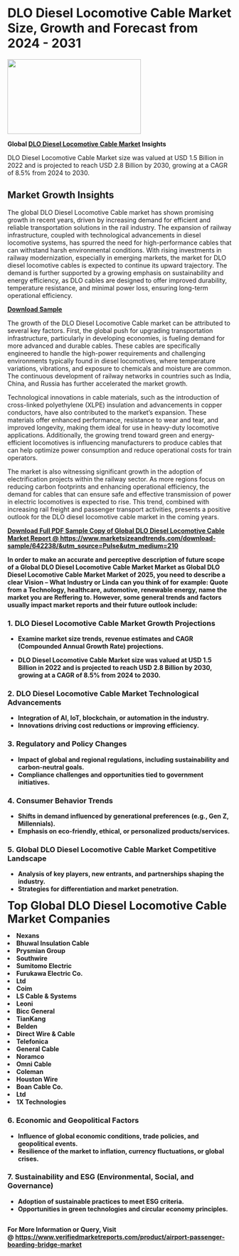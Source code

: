 <H1>DLO Diesel Locomotive Cable Market Size, Growth and Forecast from 2024 - 2031</H1><img class="aligncenter size-medium wp-image-584254" src="https://thirdeyenews.in/wp-content/uploads/2024/09/Global-Market-Research-300x168.jpeg" alt="" width="300" height="168" /><p><strong>Global&nbsp;<a href="https://www.marketsizeandtrends.com/download-sample/642238/&amp;utm_source=Pulse&amp;utm_medium=210">DLO Diesel Locomotive Cable Market</a> Insights</strong></p><p>DLO Diesel Locomotive Cable Market size was valued at USD 1.5 Billion in 2022 and is projected to reach USD 2.8 Billion by 2030, growing at a CAGR of 8.5% from 2024 to 2030.</p><p><h2>Market Growth Insights</h2> <p>The global DLO Diesel Locomotive Cable market has shown promising growth in recent years, driven by increasing demand for efficient and reliable transportation solutions in the rail industry. The expansion of railway infrastructure, coupled with technological advancements in diesel locomotive systems, has spurred the need for high-performance cables that can withstand harsh environmental conditions. With rising investments in railway modernization, especially in emerging markets, the market for DLO diesel locomotive cables is expected to continue its upward trajectory. The demand is further supported by a growing emphasis on sustainability and energy efficiency, as DLO cables are designed to offer improved durability, temperature resistance, and minimal power loss, ensuring long-term operational efficiency.</p> <p><strong><a href="#">Download Sample</a></strong></p> <p>The growth of the DLO Diesel Locomotive Cable market can be attributed to several key factors. First, the global push for upgrading transportation infrastructure, particularly in developing economies, is fueling demand for more advanced and durable cables. These cables are specifically engineered to handle the high-power requirements and challenging environments typically found in diesel locomotives, where temperature variations, vibrations, and exposure to chemicals and moisture are common. The continuous development of railway networks in countries such as India, China, and Russia has further accelerated the market growth.</p> <p>Technological innovations in cable materials, such as the introduction of cross-linked polyethylene (XLPE) insulation and advancements in copper conductors, have also contributed to the market’s expansion. These materials offer enhanced performance, resistance to wear and tear, and improved longevity, making them ideal for use in heavy-duty locomotive applications. Additionally, the growing trend toward green and energy-efficient locomotives is influencing manufacturers to produce cables that can help optimize power consumption and reduce operational costs for train operators.</p> <p>The market is also witnessing significant growth in the adoption of electrification projects within the railway sector. As more regions focus on reducing carbon footprints and enhancing operational efficiency, the demand for cables that can ensure safe and effective transmission of power in electric locomotives is expected to rise. This trend, combined with increasing rail freight and passenger transport activities, presents a positive outlook for the DLO diesel locomotive cable market in the coming years.</p> <p><strong><a href="#"></p><p><span class=""><strong>Download Full PDF Sample Copy of Global DLO Diesel Locomotive Cable Market Report</strong> @ <a href="https://www.marketsizeandtrends.com/download-sample/642238/&amp;utm_source=Pulse&amp;utm_medium=210" target="_blank">https://www.marketsizeandtrends.com/download-sample/642238/&amp;utm_source=Pulse&amp;utm_medium=210</a></span></p><p>In order to make an accurate and perceptive description of future scope of a Global&nbsp;DLO Diesel Locomotive Cable Market Market as Global&nbsp;DLO Diesel Locomotive Cable Market Market of 2025, you need to describe a clear Vision &ndash; What Industry or Linda can you think of for example: Quote from a Technology, healthcare, automotive, renewable energy, name the market you are Reffering to. However, some general trends and factors usually impact market reports and their future outlook include:</p><h3>1.&nbsp;<strong>DLO Diesel Locomotive Cable Market Growth Projections</strong></h3><ul><li>Examine market size trends, revenue estimates and CAGR (Compounded Annual Growth Rate) projections.</li><li><p>DLO Diesel Locomotive Cable Market size was valued at USD 1.5 Billion in 2022 and is projected to reach USD 2.8 Billion by 2030, growing at a CAGR of 8.5% from 2024 to 2030.</p></li></ul><h3>2.&nbsp;<strong>DLO Diesel Locomotive Cable Market Technological Advancements</strong></h3><ul><li>Integration of AI, IoT, blockchain, or automation in the industry.</li><li>Innovations driving cost reductions or improving efficiency.</li></ul><h3>3.&nbsp;<strong>Regulatory and Policy Changes</strong></h3><ul><li>Impact of global and regional regulations, including sustainability and carbon-neutral goals.</li><li>Compliance challenges and opportunities tied to government initiatives.</li></ul><h3>4.&nbsp;<strong>Consumer Behavior Trends</strong></h3><ul><li>Shifts in demand influenced by generational preferences (e.g., Gen Z, Millennials).</li><li>Emphasis on eco-friendly, ethical, or personalized products/services.</li></ul><h3>5.&nbsp;<strong>Global DLO Diesel Locomotive Cable Market Competitive Landscape</strong></h3><ul><li>Analysis of key players, new entrants, and partnerships shaping the industry.</li><li>Strategies for differentiation and market penetration.</li></ul><p data-pm-slice="1 1 []"><span style="color: inherit; font-family: inherit; font-size: 25px;">Top Global DLO Diesel Locomotive Cable Market Companies</span></p><div class="" data-test-id=""><p><li>Nexans</li><li> Bhuwal Insulation Cable</li><li> Prysmian Group</li><li> Southwire</li><li> Sumitomo Electric</li><li> Furukawa Electric Co.</li><li> Ltd</li><li> Coim</li><li> LS Cable & Systems</li><li> Leoni</li><li> Bicc General</li><li> TianKang</li><li> Belden</li><li> Direct Wire & Cable</li><li> Telefonica</li><li> General Cable</li><li> Noramco</li><li> Omni Cable</li><li> Coleman</li><li> Houston Wire</li><li> Boan Cable Co.</li><li> Ltd</li><li> 1X Technologies</li></p></div><h3>6.&nbsp;<strong>Economic and Geopolitical Factors</strong></h3><ul><li>Influence of global economic conditions, trade policies, and geopolitical events.</li><li>Resilience of the market to inflation, currency fluctuations, or global crises.</li></ul><h3>7.&nbsp;<strong>Sustainability and ESG (Environmental, Social, and Governance)</strong></h3><ul><li>Adoption of sustainable practices to meet ESG criteria.</li><li>Opportunities in green technologies and circular economy principles.</li></ul><h2><strong style="font-size: 14px;">For More Information or Query, Visit @&nbsp;</strong><a style="background-color: #ffffff; font-size: 14px;" href="https://www.marketsizeandtrends.com/report/dlo-diesel-locomotive-cable-market/" target="_blank">https://www.verifiedmarketreports.com/product/airport-passenger-boarding-bridge-market</a></h2>
